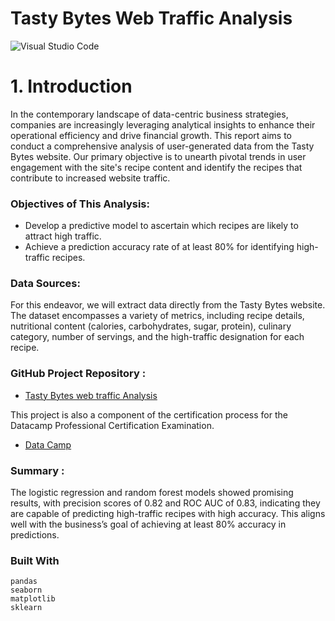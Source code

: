 # Tasty Bytes Web Traffic Analysis
![Visual Studio Code](https://img.shields.io/badge/Visual%20Studio%20Code-0078d7.svg?style=for-the-badge&logo=visual-studio-code&logoColor=white)
 
# 1. Introduction

In the contemporary landscape of data-centric business strategies, companies are increasingly leveraging analytical insights to enhance their operational efficiency and drive financial growth. This report aims to conduct a comprehensive analysis of user-generated data from the Tasty Bytes website. Our primary objective is to unearth pivotal trends in user engagement with the site's recipe content and identify the recipes that contribute to increased website traffic.

### Objectives of This Analysis:

- Develop a predictive model to ascertain which recipes are likely to attract high traffic.
- Achieve a prediction accuracy rate of at least 80% for identifying high-traffic recipes.

### Data Sources:

For this endeavor, we will extract data directly from the Tasty Bytes website. The dataset encompasses a variety of metrics, including recipe details, nutritional content (calories, carbohydrates, sugar, protein), culinary category, number of servings, and the high-traffic designation for each recipe.


### GitHub Project Repository :
* [Tasty Bytes web traffic Analysis](https://github.com/SaliuA/ShopSmart_Customer_analysis)

This project is also a component of the certification process for the Datacamp Professional Certification Examination.
* [Data Camp](https://app.datacamp.com/learn)

### Summary :
The logistic regression and random forest models showed promising results, with precision scores of 0.82 and ROC AUC of 0.83, indicating they are capable of predicting high-traffic recipes with high accuracy. This aligns well with the business’s goal of achieving at least 80% accuracy in predictions.

### Built With

```
pandas
seaborn
matplotlib
sklearn
```
